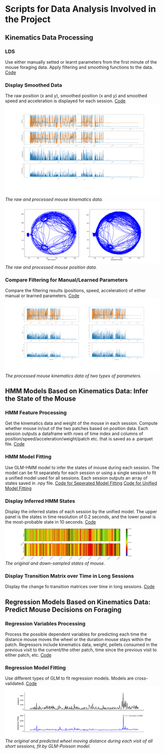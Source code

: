 # Scripts for Data Analysis Involved in the Project
## Kinematics Data Processing
### LDS
Use either manually setted or learnt parameters from the first minute of the mouse foraging data. 
Apply filtering and smoothing functions to the data. 
[Code](/Scripts/Kinematics_Process.py) 

### Display Smoothed Data
The raw position (x and y), smoothed position (x and y)
and smoothed speed and acceleration is displayed for each session. 
[Code](/Scripts/Kinematics_Display.py) 
![Example for Short Session 0](../Images/Kinematics/ShortSession0.png) 
*The raw and processed mouse kinematics data.*
![Example for Short Session 0](../Images/Positions/ShortSession0.png) 
*The raw and processed mouse position data.*

### Compare Filtering for Manual/Learned Parameters
Compare the filtering results (positions, speed, acceleration)
of either manual or learned parameters. 
[Code](/Scripts/Kinematics_CompareParameters.py) 
![Example for Short Session 0](../Images/CompareParameters/ShortSession0.png) 
*The processed mouse kinematics data of two types of parameters.*

## HMM Models Based on Kinematics Data: Infer the State of the Mouse
### HMM Feature Processing
Get the kinematics data and weight of the mouse in each session. Compute whether mouse
in/out of the two patches based on position data. Each session outputs a dataframe with rows of time index
and columns of position/speed/acceleration/weight/patch etc. that is saved as a .parquet file. 
[Code](/Scripts/HMM_FeatureProcess.py) 

### HMM Model Fitting
Use GLM-HMM model to infer the states of mouse during each session.
The model can be fit separately for each session or using a single session to fit a unified model used for all sessions.
Each session outputs an array of states saved in .npy file.
[Code for Seperated Model Fitting](/Scripts/HMM_FitModels.py) 
[Code for Unified Model Fitting](/Scripts/HMM_FitSingleModel.py) 

### Display Inferred HMM States
Display the inferred states of each session by the unified model. The upper panel is the states in time resolution of
0.2 seconds, and the lower panel is the most-probable state in 10 seconds.
[Code](/Scripts/HMM_States.py) 
![Example for Short Session 0](../Images/HMM_States/ShortSession0.png) 
*The original and down-sampled states of mouse.*

### Display Transition Matrix over Time in Long Sessions
Display the change fo transition matrices over time in long sessions. 
[Code](/Scripts/HMM_LongTransM.py) 

## Regression Models Based on Kinematics Data: Predict Mouse Decisions on Foraging
### Regression Variables Processing
Process the possible dependent variables for predicting each time the distance mouse moves the wheel or
the duration mouse stays within the patch. Regressors include kinematics data, weight, pellets consumed
in the previous visit to the current/the other patch, time since the previous visit to either patch, etc. 
[Code](/Scripts/Regression_FeatureProcess.py) 

### Regression Model Fitting
Use different types of GLM to fit regression models. Models are cross-validated.
[Code](/Scripts/Regression_FitModels.py) 
![Example for All Short Sessions](../Images/Regression/AllSessionsData/Poisson.png) 
*The original and predicted wheel moving distance during each visit of all short sessions, fit by GLM-Poisson model.*
